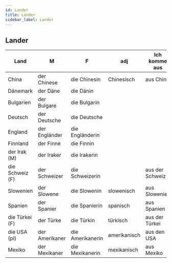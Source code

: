 ```yaml
---
id: Lander
title: Lander
sidebar_label: Lander
---
```


## Lander

| Land            | M              | F                | adj          | Ich komme aus   |
| --------------- | -------------- | ---------------- | ------------ | --------------- |
| China           | der Chinese    | die Chinesin     | Chinesisch   | aus China       |
| Dänemark        | der Däne       | die Dänin        |
| Bulgarien       | der Bulgare    | die Bulgarin     |
| Deutsch         | der Deutsche   | die Deutsche     |
| England         | der Engländer  | die Engländerin  |
| Finnland        | der Finne      | die Finnin       |
| der Irak (M)    | der Iraker     | die Irakerin     |
| die Schweiz (F) | der Schweizer  | die Schweizerin  |              | aus der Schweiz |
| Slowenien       | der Slowene    | die Slowenin     | slowenisch   | aus Slowenien   |
| Spanien         | der Spanier    | die Spanierin    | spanisch     | aus Spanien     |
| die Türkei (F)  | der Türke      | die Türkin       | türkisch     | aus der Türkei  |
| die USA (pl)    | der Amerikaner | die Amerikanerin | amerikanisch | aus den USA     |
| Mexiko          | der Mexikaner  | die Mexikanerin  | mexikanisch  | aus Mexiko      |
